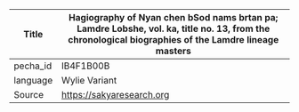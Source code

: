 |Title | Hagiography of Nyan chen bSod nams brtan pa; Lamdre Lobshe, vol. ka, title no. 13, from the chronological biographies of the Lamdre lineage masters 
| --- | --- 
|pecha_id | IB4F1B00B
|language | Wylie Variant
|Source | https://sakyaresearch.org